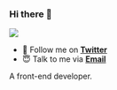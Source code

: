 ### Hi there 👋

<img src="https://github-readme-stats.vercel.app/api?username=lxj&title_color=fff&text_color=fff&icon_color=ccc&bg_color=000&hide_title=true&show_icons=true" />

- 🌱 Follow me on [**Twitter**](https://twitter.com/louxiaojian)
- 😇 Talk to me via [**Email**](mailto:louxiaojian@gmail.com)

A front-end developer.

<!--
**lxj/lxj** is a ✨ _special_ ✨ repository because its `README.md` (this file) appears on your GitHub profile.

Here are some ideas to get you started:

- 🔭 I’m currently working on ...
- 🌱 I’m currently learning ...
- 👯 I’m looking to collaborate on ...
- 🤔 I’m looking for help with ...
- 💬 Ask me about ...
- 📫 How to reach me: ...
- 😄 Pronouns: ...
- ⚡ Fun fact: ...
-->
